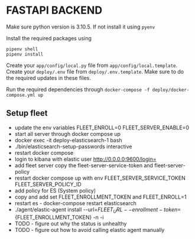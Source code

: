# FASTAPI BACKEND

Make sure python version is 3.10.5. If not install it using `pyenv`

Install the required packages using 
```commandline
pipenv shell
pipenv install
```

Create your `app/config/local.py` file from `app/config/local.template`.
Create your `deploy/.env` file from `deploy/.env.template`.
Make sure to do the required updates in these files.

Run the required dependencies through `docker-compose -f deploy/docker-compose.yml up`



## Setup fleet
- update the env variables
FLEET_ENROLL=0
FLEET_SERVER_ENABLE=0
- start all server through docker compose up
- docker exec -it deploy-elasticsearch-1 bash
- ./bin/elasticsearch-setup-passwords interactive
- restart docker compose
- login to kibana with elastic user http://0.0.0.0:9600/login=
- add fleet server
copy the fleet-server-service-token and fleet-server-policy
- restart docker compose up with env
FLEET_SERVER_SERVICE_TOKEN
FLEET_SERVER_POLICY_ID
- add policy for ES (System policy)
- copy and add set FLEET_ENROLLMENT_TOKEN and FLEET_ENROLL=1
- restart es - docker-compose restart elasticsearch
- ./agent/elastic-agent install --url=${FLEET_URL} --enrollment-token=${FLEET_ENROLLMENT_TOKEN} -n -i
- TODO - figure out why the status is unhealthy
- TODO - figure out how to avoid calling elastic agent manually